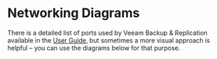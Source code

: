 # Networking Diagrams

There is a detailed list of ports used by Veeam Backup & Replication
available in the [User Guide](https://helpcenter.veeam.com/archive/backup/95/vsphere/used_ports.html), but sometimes a more visual
approach is helpful – you can use the diagrams below for that purpose.
